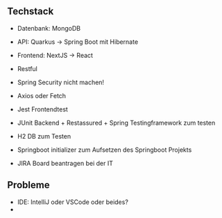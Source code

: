 ## Techstack

- Datenbank: MongoDB
- API: Quarkus -> Spring Boot mit Hibernate
- Frontend: NextJS -> React
- Restful
- Spring Security nicht machen!
- Axios oder Fetch
- Jest Frontendtest
- JUnit Backend + Restassured + Spring Testingframework zum testen
- H2 DB zum Testen
- Springboot initializer zum Aufsetzen des Springboot Projekts


- JIRA Board beantragen bei der IT


## Probleme
- IDE: IntelliJ oder VSCode oder beides?
- 
